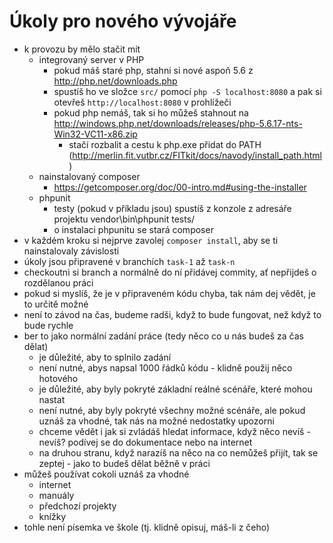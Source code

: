 # Úkoly pro nového vývojáře

* k provozu by mělo stačit mít 
    * integrovaný server v PHP
        * pokud máš staré php, stahni si nové aspoň 5.6 z http://php.net/downloads.php
        * spustíš ho ve složce `src/` pomocí `php -S localhost:8080` a pak si otevřeš `http://localhost:8080` v prohlížeči
        * pokud php nemáš, tak si ho můžeš stahnout na http://windows.php.net/downloads/releases/php-5.6.17-nts-Win32-VC11-x86.zip
            * stačí rozbalit a cestu k php.exe přidat do PATH (http://merlin.fit.vutbr.cz/FITkit/docs/navody/install_path.html)
    * nainstalovaný composer 
        * https://getcomposer.org/doc/00-intro.md#using-the-installer
    * phpunit
        * testy (pokud v příkladu jsou) spustíš z konzole z adresáře projektu vendor\bin\phpunit tests/
        * o instalaci phpunitu se stará composer
* v každém kroku si nejprve zavolej `composer install`, aby se ti nainstalovaly závislosti
* úkoly jsou připravené v branchích `task-1` až `task-n`
* checkoutni si branch a normálně do ní přidávej commity, ať nepřijdeš o rozdělanou práci
* pokud si myslíš, že je v připraveném kódu chyba, tak nám dej vědět, je to určitě možné
* není to závod na čas, budeme radši, když to bude fungovat, než když to bude rychle
* ber to jako normální zadání práce (tedy něco co u nás budeš za čas dělat)
    * je důležité, aby to splnilo zadání
    * není nutné, abys napsal 1000 řádků kódu - klidně použij něco hotového
    * je důležité, aby byly pokryté základní reálné scénáře, které mohou nastat
    * není nutné, aby byly pokryté všechny možné scénáře, ale pokud uznáš za vhodné, tak nás na možné nedostatky upozorni
    * chceme vědět i jak si zvládáš hledat informace, když něco nevíš - nevíš? podívej se do dokumentace nebo na internet 
    * na druhou stranu, když narazíš na něco na co nemůžeš přijít, tak se zeptej - jako to budeš dělat běžně v práci
* můžeš používat cokoli uznáš za vhodné
    * internet
    * manuály
    * předchozí projekty
    * knížky
* tohle není písemka ve škole (tj. klidně opisuj, máš-li z čeho)
